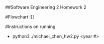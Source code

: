##Software Engineering 2 Homework 2

#Flowchart
![]

#Instructions on running
* python3 ./michael_chen_hw2.py <year #>